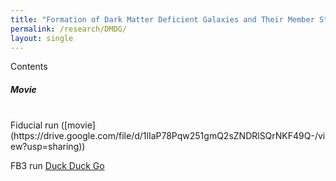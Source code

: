```yaml
---
title: "Formation of Dark Matter Deficient Galaxies and Their Member Star Clusters during High-velocity Galaxy Collisions"
permalink: /research/DMDG/
layout: single
---
```


Contents
<br/>

##### Movie
<br/>
Fiducial run ([movie](https://drive.google.com/file/d/1lIaP78Pqw251gmQ2sZNDRlSQrNKF49Q-/view?usp=sharing))

FB3 run [Duck Duck Go](https://duckduckgo.com)
